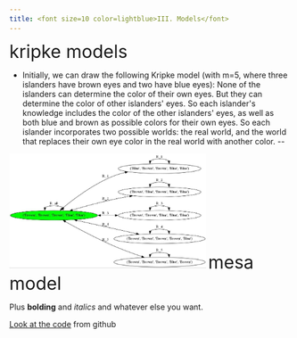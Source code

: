 ```yaml
---
title: <font size=10 color=lightblue>III. Models</font>
---
```


<font size=6>kripke models</font>
- Initially, we can draw the following Kripke model (with m=5, where three islanders have brown eyes and two have blue eyes): None of the islanders can determine the color of their own eyes. But they can determine the color of other islanders' eyes. So each islander's knowledge includes the color of the other islanders' eyes, as well as both blue and brown as possible colors for their own eyes. So each islander incorporates two possible worlds: the real world, and the world that replaces their own eye color in the real world with another color.
--
<img src="img/Kripke.JPG" width="70%" height="70%">
<font size=6>mesa model</font>


Plus **bolding** and *italics* and whatever else you want.

[Look at the code](https://github.com/Jiayun-Zhang/LAMAS_project) from github


